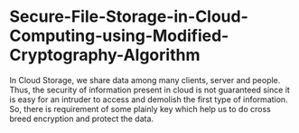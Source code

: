 # Secure-File-Storage-in-Cloud-Computing-using-Modified-Cryptography-Algorithm
In Cloud Storage, we share data among many clients, server and people. Thus, the security of information present in cloud is not guaranteed since it is easy for  an intruder to access and demolish the first type of information. So, there is  requirement of some plainly key which help us to do cross breed encryption and  protect the data.
